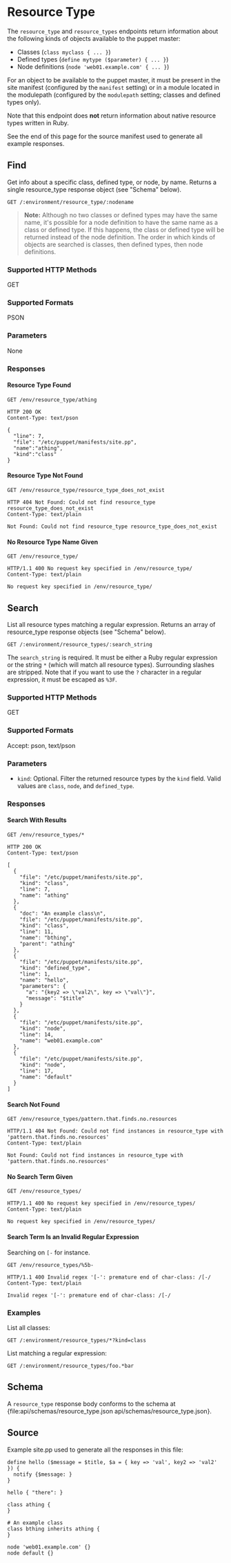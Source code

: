 Resource Type
=============

The `resource_type` and `resource_types` endpoints return information about the
following kinds of objects available to the puppet master:

* Classes (`class myclass { ... }`)
* Defined types (`define mytype ($parameter) { ... }`)
* Node definitions (`node 'web01.example.com' { ... }`)

For an object to be available to the puppet master, it must be present in the
site manifest (configured by the `manifest` setting) or in a module located in
the modulepath (configured by the `modulepath` setting; classes and defined
types only).

Note that this endpoint does **not** return information about native resource
types written in Ruby.

See the end of this page for the source manifest used to generate all example
responses.

Find
----

Get info about a specific class, defined type, or node, by name. Returns a
single resource_type response object (see "Schema" below).

    GET /:environment/resource_type/:nodename

> **Note:** Although no two classes or defined types may have the same name,
> it's possible for a node definition to have the same name as a class or
> defined type. If this happens, the class or defined type will be returned
> instead of the node definition. The order in which kinds of objects are
> searched is classes, then defined types, then node definitions.


### Supported HTTP Methods

GET

### Supported Formats

PSON

### Parameters

None

### Responses

#### Resource Type Found

    GET /env/resource_type/athing

    HTTP 200 OK
    Content-Type: text/pson

    {
      "line": 7,
      "file": "/etc/puppet/manifests/site.pp",
      "name":"athing",
      "kind":"class"
    }

#### Resource Type Not Found

    GET /env/resource_type/resource_type_does_not_exist

    HTTP 404 Not Found: Could not find resource_type resource_type_does_not_exist
    Content-Type: text/plain

    Not Found: Could not find resource_type resource_type_does_not_exist

#### No Resource Type Name Given

    GET /env/resource_type/

    HTTP/1.1 400 No request key specified in /env/resource_type/
    Content-Type: text/plain

    No request key specified in /env/resource_type/

Search
------

List all resource types matching a regular expression. Returns an array of
resource_type response objects (see "Schema" below).

    GET /:environment/resource_types/:search_string

The `search_string` is required. It must be either a Ruby regular expression or
the string `*` (which will match all resource types). Surrounding slashes are
stripped. Note that if you want to use the `?` character in a regular
expression, it must be escaped as `%3F`.

### Supported HTTP Methods

GET

### Supported Formats

Accept: pson, text/pson

### Parameters

* `kind`: Optional. Filter the returned resource types by the `kind` field.
  Valid values are `class`, `node`, and `defined_type`.

### Responses

#### Search With Results

    GET /env/resource_types/*

    HTTP 200 OK
    Content-Type: text/pson

    [
      {
        "file": "/etc/puppet/manifests/site.pp",
        "kind": "class",
        "line": 7,
        "name": "athing"
      },
      {
        "doc": "An example class\n",
        "file": "/etc/puppet/manifests/site.pp",
        "kind": "class",
        "line": 11,
        "name": "bthing",
        "parent": "athing"
      },
      {
        "file": "/etc/puppet/manifests/site.pp",
        "kind": "defined_type",
        "line": 1,
        "name": "hello",
        "parameters": {
          "a": "{key2 => \"val2\", key => \"val\"}",
          "message": "$title"
        }
      },
      {
        "file": "/etc/puppet/manifests/site.pp",
        "kind": "node",
        "line": 14,
        "name": "web01.example.com"
      },
      {
        "file": "/etc/puppet/manifests/site.pp",
        "kind": "node",
        "line": 17,
        "name": "default"
      }
    ]


#### Search Not Found

    GET /env/resource_types/pattern.that.finds.no.resources

    HTTP/1.1 404 Not Found: Could not find instances in resource_type with 'pattern.that.finds.no.resources'
    Content-Type: text/plain

    Not Found: Could not find instances in resource_type with 'pattern.that.finds.no.resources'

#### No Search Term Given

    GET /env/resource_types/

    HTTP/1.1 400 No request key specified in /env/resource_types/
    Content-Type: text/plain

    No request key specified in /env/resource_types/

#### Search Term Is an Invalid Regular Expression

Searching on `[-` for instance.

    GET /env/resource_types/%5b-

    HTTP/1.1 400 Invalid regex '[-': premature end of char-class: /[-/
    Content-Type: text/plain

    Invalid regex '[-': premature end of char-class: /[-/

### Examples

List all classes:

    GET /:environment/resource_types/*?kind=class

List matching a regular expression:

    GET /:environment/resource_types/foo.*bar

Schema
------

A `resource_type` response body conforms to the schema at {file:api/schemas/resource_type.json api/schemas/resource_type.json}.

Source
------

Example site.pp used to generate all the responses in this file:

    define hello ($message = $title, $a = { key => 'val', key2 => 'val2' }) {
      notify {$message: }
    }

    hello { "there": }

    class athing {
    }

    # An example class
    class bthing inherits athing {
    }

    node 'web01.example.com' {}
    node default {}

